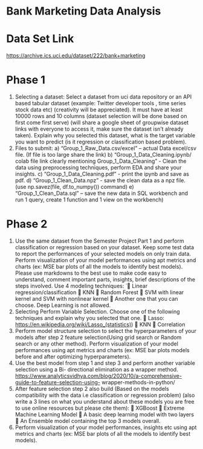 # Bank Marketing Data Analysis
# Data Set Link
https://archive.ics.uci.edu/dataset/222/bank+marketing 

# Phase 1
1) Selecting a dataset: Select a dataset from uci data repository or an API based tabular dataset
(example: Twitter developer tools , time series stock data etc) (creativity will be appreciated). It must
have at least 10000 rows and 10 columns (dataset selection will be done based on first come first
serve) (will share a google sheet of groupwise dataset links with everyone to access it, make sure the
dataset isn’t already taken). Explain why you selected this dataset, what is the target variable you
want to predict (is it regression or classification based problem).
2) Files to submit:
a) “Group_1_Raw_Data.csv/excel” – actual Data excel/csv file. (If file is too large share the link)
b) “Group_1_Data_Cleaning.ipynb/ colab file link clearly mentioning Group_1_Data_Cleaning” -
Clean the data using preprocessing techniques, perform EDA and share your insights.
c) “Group_1_Data_Cleaning.pdf” - print the ipynb and save as pdf.
d) “Group_1_Clean_Data.npz” - save the clean data as a npz file. (use np.savez(file, df.to_numpy()) command)
e) “Group_1_Clean_Data.sql” – save the new data in SQL workbench and run 1 query, create 1
function and 1 view on the workbench)

# Phase 2
1) Use the same dataset from the Semester Project Part 1 and perform classification or regression based
on your dataset. Keep some test data to report the performances of your selected models on only
train data. Perform visualization of your model performances using apt metrics and charts (ex: MSE
bar plots of all the models to identify best models). Please use markdowns to the best use to make
code easy to understand, comment important parts, insights, brief descriptions of the steps involved.
Use 4 modeling techniques:  ́
 Linear regression/classification
 KNN
 Random Forest
 SVM with linear kernel and SVM with nonlinear kernel
 Another one that you can choose. Deep Learning is not allowed.
2) Selecting Perform Variable Selection. Choose one of the following techniques and explain why you
selected that one.
 Lasso: https://en.wikipedia.org/wiki/Lasso_(statistics))
 KNN
 Correlation
3) Perform model structure selection to select the hyperparameters of your models after step 2 feature
selection(Using grid search or Random search or any other method). Perform visualization of your
model performances using apt metrics and charts (ex: MSE bar plots models before and after
optimizing hyperparameters).
4) Use the best model from step 1 and step 3 and perform another variable selection using a Bi-
directional elimination as a wrapper method.
https://www.analyticsvidhya.com/blog/2020/10/a-comprehensive-guide-to-feature-selection-using-
wrapper-methods-in-python/
5) After feature selection step 2 also build (Based on the models compatibility with the data i.e
classification or regression problem) (also write a 3 lines on what you understand about these models
you are free to use online resources but please cite them):
 XGBoost
 Extreme Machine Learning Model
 A basic deep learning model with two layers
 An Ensemble model containing the top 3 models overall.
6) Perform visualization of your model performances, insights etc using apt metrics and charts (ex: MSE
bar plots of all the models to identify best models).
